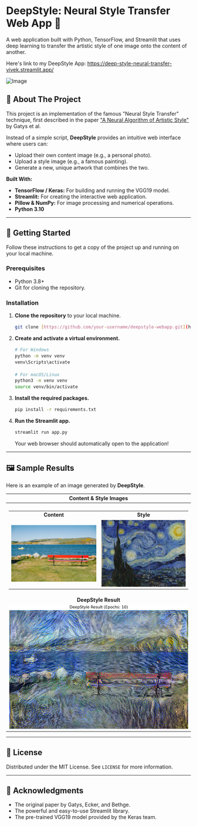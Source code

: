 # DeepStyle: Neural Style Transfer Web App 🎨

A web application built with Python, TensorFlow, and Streamlit that uses deep learning to transfer the artistic style of one image onto the content of another.

Here's link to my DeepStyle App: https://deep-style-neural-transfer-vivek.streamlit.app/

<img width="951" height="946" alt="Image" src="https://github.com/user-attachments/assets/54b14250-41ef-4e76-be5b-b6ed918c7482" />

## 🌟 About The Project

This project is an implementation of the famous "Neural Style Transfer" technique, first described in the paper ["A Neural Algorithm of Artistic Style"](https://arxiv.org/abs/1508.06576) by Gatys et al.

Instead of a simple script, **DeepStyle** provides an intuitive web interface where users can:
* Upload their own content image (e.g., a personal photo).
* Upload a style image (e.g., a famous painting).
* Generate a new, unique artwork that combines the two.

**Built With:**
* **TensorFlow / Keras:** For building and running the VGG19 model.
* **Streamlit:** For creating the interactive web application.
* **Pillow & NumPy:** For image processing and numerical operations.
* **Python 3.10**

---

## 🚀 Getting Started

Follow these instructions to get a copy of the project up and running on your local machine.

### Prerequisites

* Python 3.8+
* Git for cloning the repository.

### Installation

1.  **Clone the repository** to your local machine.
    ```sh
    git clone [https://github.com/your-username/deepstyle-webapp.git](https://github.com/your-username/deepstyle-webapp.git) cd deepstyle-webapp
    ```

2.  **Create and activate a virtual environment.**
    ```sh
    # For Windows
    python -m venv venv
    venv\Scripts\activate

    # For macOS/Linux
    python3 -m venv venv
    source venv/bin/activate
    ```

3.  **Install the required packages.**
    ```sh
    pip install -r requirements.txt
    ```

4.  **Run the Streamlit app.**
    ```sh
    streamlit run app.py
    ```
    Your web browser should automatically open to the application!

---

## 🖼️ Sample Results

Here is an example of an image generated by **DeepStyle**.

| Content & Style Images |
| :---: |
| |
| <table><tr><td><b>Content</b></td><td><b>Style</b></td></tr><tr><td><img src="assets/content.jpg" width="250" alt="Content Image"></td><td><img src="assets/style.jpg" width="250" alt="Style Image"></td></tr></table> |
| **DeepStyle Result** |
| <img src="assets/deepstyle_output.jpg" width="500" alt="DeepStyle Result Image"> |

---

## 📜 License

Distributed under the MIT License. See `LICENSE` for more information.

---

## 🙏 Acknowledgments

* The original paper by Gatys, Ecker, and Bethge.
* The powerful and easy-to-use Streamlit library.
* The pre-trained VGG19 model provided by the Keras team.

````
